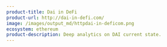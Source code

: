 ```yaml
---
product-title: Dai in DeFi
product-url: http://dai-in-defi.com/
image: /images/output_md/httpdai-in-deficom.png
ecosystem: ethereum
product-description: Deep analytics on DAI current state.   
---
```

